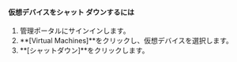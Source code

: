 #### <a name="to-shut-down-a-virtual-device"></a>仮想デバイスをシャット ダウンするには
1. 管理ポータルにサインインします。
2. **[Virtual Machines]**をクリックし、仮想デバイスを選択します。
3. **[シャットダウン]**をクリックします。



<!--HONumber=Jan17_HO1-->


